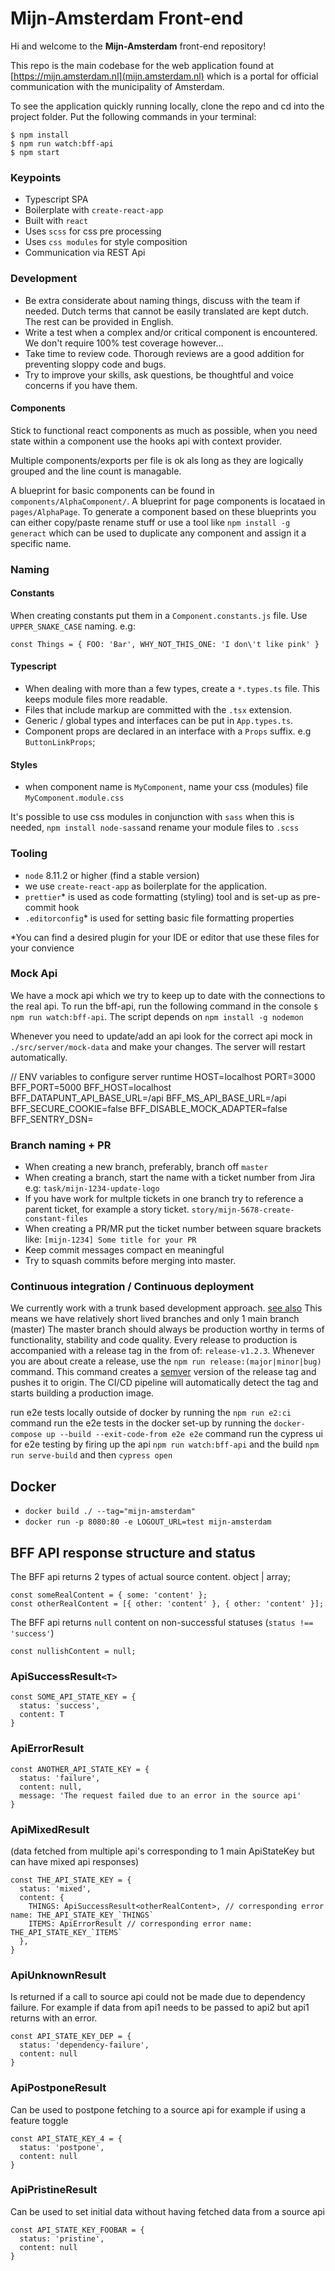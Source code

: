 # Mijn-Amsterdam Front-end

Hi and welcome to the **Mijn-Amsterdam** front-end repository!

This repo is the main codebase for the web application found at [https://mijn.amsterdam.nl](mijn.amsterdam.nl) which
is a portal for official communication with the municipality of Amsterdam.

To see the application quickly running locally, clone the repo and cd into the project folder. Put the following commands in your terminal:

```
$ npm install
$ npm run watch:bff-api
$ npm start
```

### Keypoints

- Typescript SPA
- Boilerplate with `create-react-app`
- Built with `react`
- Uses `scss` for css pre processing
- Uses `css modules` for style composition
- Communication via REST Api

### Development

- Be extra considerate about naming things, discuss with the team if needed. Dutch terms that cannot be easily translated are kept dutch. The rest can be provided in English.
- Write a test when a complex and/or critical component is encountered. We don't require 100% test coverage however...
- Take time to review code. Thorough reviews are a good addition for preventing sloppy code and bugs.
- Try to improve your skills, ask questions, be thoughtful and voice concerns if you have them.

#### Components

Stick to functional react components as much as possible, when you need state within a component
use the hooks api with context provider.

Multiple components/exports per file is ok als long as they are logically grouped and the line count is managable.

A blueprint for basic components can be found in `components/AlphaComponent/`. A blueprint for page components is locataed in `pages/AlphaPage`.
To generate a component based on these blueprints you can either copy/paste rename stuff or use a tool like `npm install -g generact` which can
be used to duplicate any component and assign it a specific name.

### Naming

#### Constants

When creating constants put them in a `Component.constants.js` file. Use `UPPER_SNAKE_CASE` naming. e.g:

```
const Things = { FOO: 'Bar', WHY_NOT_THIS_ONE: 'I don\'t like pink' }
```

#### Typescript

- When dealing with more than a few types, create a `*.types.ts` file. This keeps module files more readable.
- Files that include markup are committed with the `.tsx` extension.
- Generic / global types and interfaces can be put in `App.types.ts`.
- Component props are declared in an interface with a `Props` suffix. e.g `ButtonLinkProps`;

#### Styles

- when component name is `MyComponent`, name your css (modules) file `MyComponent.module.css`

It's possible to use css modules in conjunction with `sass` when this is needed, `npm install node-sass`and
rename your module files to `.scss`

### Tooling

- `node` 8.11.2 or higher (find a stable version)
- we use `create-react-app` as boilerplate for the application.
- `prettier`\* is used as code formatting (styling) tool and is set-up as pre-commit hook
- `.editorconfig`\* is used for setting basic file formatting properties

\*You can find a desired plugin for your IDE or editor that use these files for your convience

### Mock Api

We have a mock api which we try to keep up to date with the connections to the real api.
To run the bff-api, run the following command in the console `$ npm run watch:bff-api`. The script depends on `npm install -g nodemon`

Whenever you need to update/add an api look for the correct api mock in `./src/server/mock-data` and make your changes.
The server will restart automatically.

// ENV variables to configure server runtime
HOST=localhost
PORT=3000
BFF_PORT=5000
BFF_HOST=localhost
BFF_DATAPUNT_API_BASE_URL=/api
BFF_MS_API_BASE_URL=/api
BFF_SECURE_COOKIE=false
BFF_DISABLE_MOCK_ADAPTER=false
BFF_SENTRY_DSN=

### Branch naming + PR

- When creating a new branch, preferably, branch off `master`
- When creating a branch, start the name with a ticket number from Jira e.g: `task/mijn-1234-update-logo`
- If you have work for multple tickets in one branch try to reference a parent ticket, for example a story ticket. `story/mijn-5678-create-constant-files`
- When creating a PR/MR put the ticket number between square brackets like: `[mijn-1234] Some title for your PR`
- Keep commit messages compact en meaningful
- Try to squash commits before merging into master.

### Continuous integration / Continuous deployment

We currently work with a trunk based development approach. [see also](https://trunkbaseddevelopment.com) This means we have relatively short lived branches and only 1 main branch (master)
The master branch should always be production worthy in terms of functionality, stability and code quality.
Every release to production is accompanied with a release tag in the from of: `release-v1.2.3`. Whenever you are about create a release, use the `npm run release:(major|minor|bug)` command. This command
creates a [semver](https://semver.org/) version of the release tag and pushes it to origin. The CI/CD pipeline will automatically detect the tag and starts building a production image.

run e2e tests locally outside of docker by running the `npm run e2:ci` command
run the e2e tests in the docker set-up by running the `docker-compose up --build --exit-code-from e2e e2e` command
run the cypress ui for e2e testing by firing up the api `npm run watch:bff-api` and the build `npm run serve-build` and then `cypress open`

## Docker

- `docker build ./ --tag="mijn-amsterdam"`
- `docker run -p 8080:80 -e LOGOUT_URL=test mijn-amsterdam`


## BFF API response structure and status

The BFF api returns 2 types of actual source content. object | array;
```
const someRealContent = { some: 'content' };
const otherRealContent = [{ other: 'content' }, { other: 'content' }];
```
The BFF api returns `null` content on non-successful statuses (`status !== 'success'`)
```
const nullishContent = null;
```

### ApiSuccessResult`<T>`
```
const SOME_API_STATE_KEY = {
  status: 'success',
  content: T
}
```

### ApiErrorResult
```
const ANOTHER_API_STATE_KEY = {
  status: 'failure',
  content: null,
  message: 'The request failed due to an error in the source api'
}
```

### ApiMixedResult
(data fetched from multiple api's corresponding to 1 main ApiStateKey but can have mixed api responses)
```
const THE_API_STATE_KEY = {
  status: 'mixed',
  content: {
    THINGS: ApiSuccessResult<otherRealContent>, // corresponding error name: THE_API_STATE_KEY_`THINGS`
    ITEMS: ApiErrorResult // corresponding error name: THE_API_STATE_KEY_`ITEMS`
  },
}
```

### ApiUnknownResult
Is returned if a call to source api could not be made due to dependency failure. 
For example if data from api1 needs to be passed to api2 but api1 returns with an error.
```
const API_STATE_KEY_DEP = {
  status: 'dependency-failure',
  content: null
}
```

### ApiPostponeResult
Can be used to postpone fetching to a source api for example if using a feature toggle
```
const API_STATE_KEY_4 = {
  status: 'postpone',
  content: null
}
```

### ApiPristineResult
Can be used to set initial data without having fetched data from a source api
```
const API_STATE_KEY_FOOBAR = {
  status: 'pristine',
  content: null
}

```
